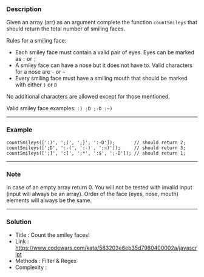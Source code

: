### Description
Given an array (arr) as an argument complete the function `countSmileys` that should return the total number of smiling faces. <br>

Rules for a smiling face:
- Each smiley face must contain a valid pair of eyes. Eyes can be marked as `:` or `;`
- A smiley face can have a nose but it does not have to. Valid characters for a nose are `-` or `~`
- Every smiling face must have a smiling mouth that should be marked with either `)` or `D`

No additional characters are allowed except for those mentioned. <br>

Valid smiley face examples: `:) :D ;-D :~)`

<hr>

### Example
```
countSmileys([':)', ';(', ';}', ':-D']);       // should return 2;
countSmileys([';D', ':-(', ':-)', ';~)']);     // should return 3;
countSmileys([';]', ':[', ';*', ':$', ';-D']); // should return 1;
```

<hr>

### Note
In case of an empty array return 0. You will not be tested with invalid input (input will always be an array). Order of the face (eyes, nose, mouth) elements will always be the same.

<hr>

### Solution
- Title : Count the smiley faces!
- Link : https://www.codewars.com/kata/583203e6eb35d7980400002a/javascript
- Methods : Filter & Regex
- Complexity :